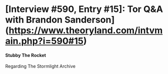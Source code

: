 # [Interview #590, Entry #15]: Tor Q&A with Brandon Sanderson](https://www.theoryland.com/intvmain.php?i=590#15)

#### Stubby The Rocket

Regarding The Stormlight Archive

